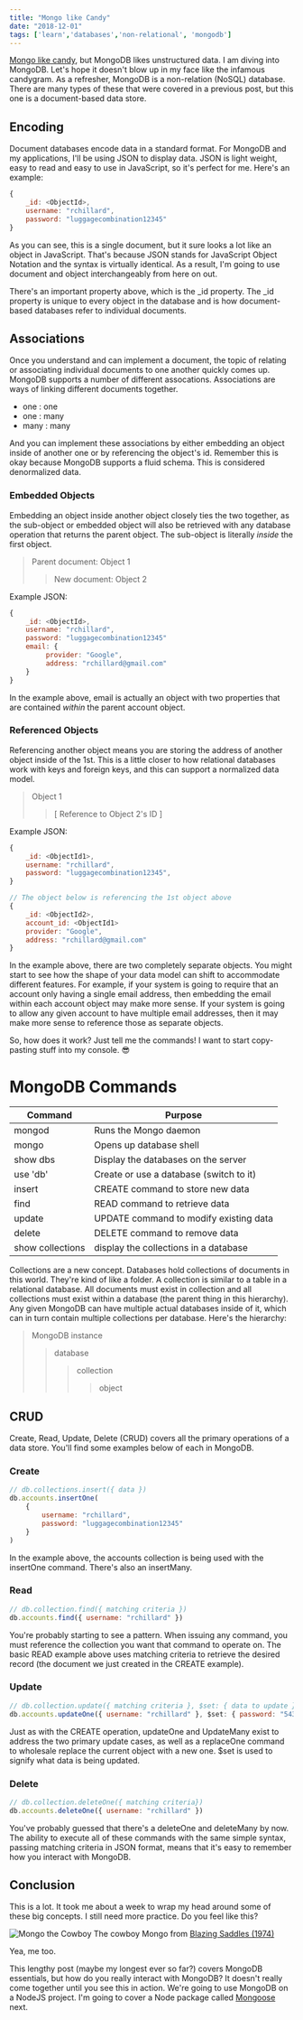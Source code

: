 ```yaml
---
title: "Mongo like Candy"
date: "2018-12-01"
tags: ['learn','databases','non-relational', 'mongodb']
---
```


[Mongo like candy](https://www.youtube.com/watch?v=P8ciVBQixpU), but MongoDB likes unstructured data.  I am diving into MongoDB.  Let's hope it doesn't blow up in my face like the infamous candygram.  As a refresher, MongoDB is a non-relation (NoSQL) database.  There are many types of these that were covered in a previous post, but this one is a document-based data store.

## Encoding
Document databases encode data in a standard format.  For MongoDB and my applications, I'll be using JSON to display data.  JSON is light weight, easy to read and easy to use in JavaScript, so it's perfect for me.  Here's an example:
```javascript
{
    _id: <ObjectId>,
    username: "rchillard",
    password: "luggagecombination12345"
}
```
As you can see, this is a single document, but it sure looks a lot like an object in JavaScript.  That's because JSON stands for JavaScript Object Notation and the syntax is virtually identical.  As a result, I'm going to use document and object interchangeably from here on out.

There's an important property above, which is the _id property.  The _id property is unique to every object in the database and is how document-based databases refer to individual documents.

## Associations
Once you understand and can implement a document, the topic of relating or associating individual documents to one another quickly comes up.  MongoDB supports a number of different assocations.  Associations are ways of linking different documents together.
- one  : one
- one  : many
- many : many

And you can implement these associations by either embedding an object inside of another one or by referencing the object's id.  Remember this is okay because MongoDB supports a fluid schema.  This is considered denormalized data.

### Embedded Objects
Embedding an object inside another object closely ties the two together, as the sub-object or embedded object will also be retrieved with any database operation that returns the parent object.  The sub-object is literally *inside* the first object.
> Parent document: Object 1
>> New document:   Object 2

Example JSON:
```javascript
{
    _id: <ObjectId>,
    username: "rchillard",
    password: "luggagecombination12345"
    email: {
         provider: "Google",
         address: "rchillard@gmail.com"   
    }
}
```
In the example above, email is actually an object with two properties that are contained *within* the parent account object.

### Referenced Objects
Referencing another object means you are storing the address of another object inside of the 1st.  This is a little closer to how relational databases work with keys and foreign keys, and this can support a normalized data model.
> Object 1
>> [ Reference to Object 2's ID ]

Example JSON:
```javascript
{
    _id: <ObjectId1>,
    username: "rchillard",
    password: "luggagecombination12345",
}

// The object below is referencing the 1st object above
{
    _id: <ObjectId2>,
    account_id: <ObjectId1>
    provider: "Google",
    address: "rchillard@gmail.com"
}
```
In the example above, there are two completely separate objects.  You might start to see how the shape of your data model can shift to accommodate different features.  For example, if your system is going to require that an account only having a single email address, then embedding the email within each account object may make more sense.  If your system is going to allow any given account to have multiple email addresses, then it may make more sense to reference those as separate objects. 

So, how does it work?  Just tell me the commands!  I want to start copy-pasting stuff into my console. 
:sunglasses:

# MongoDB Commands

| Command     | Purpose |
| ----------- | ----------- |
| mongod      | Runs the Mongo daemon |
| mongo       | Opens up database shell |
| show dbs    | Display the databases on the server |
| use 'db'    | Create or use a database (switch to it) |
| insert      | CREATE command to store new data |
| find        | READ command to retrieve data |
| update      | UPDATE command to modify existing data |
| delete      | DELETE command to remove data |
| show collections | display the collections in a database |

Collections are a new concept.  Databases hold collections of documents in this world.  They're kind of like a folder.  A collection is similar to a table in a relational database.  All documents must exist in collection and all collections must exist within a database (the parent thing in this hierarchy).  Any given MongoDB can have multiple actual databases inside of it, which can in turn contain multiple collections per database.  Here's the hierarchy:
> MongoDB instance
>> database
>>> collection
>>>> object

## CRUD
Create, Read, Update, Delete (CRUD) covers all the primary operations of a data store.  You'll find some examples below of each in MongoDB.

### Create
```javascript
// db.collections.insert({ data })
db.accounts.insertOne(
    {
        username: "rchillard",
        password: "luggagecombination12345"
    }
)
```
In the example above, the accounts collection is being used with the insertOne command.  There's also an insertMany.

### Read
```javascript
// db.collection.find({ matching criteria })
db.accounts.find({ username: "rchillard" })
```
You're probably starting to see a pattern.  When issuing any command, you must reference the collection you want that command to operate on.  The basic READ example above uses matching criteria to retrieve the desired record (the document we just created in the CREATE example).

### Update
```javascript
// db.collection.update({ matching criteria }, $set: { data to update })
db.accounts.updateOne({ username: "rchillard" }, $set: { password: "54321wifipassword" })
```
Just as with the CREATE operation, updateOne and UpdateMany exist to address the two primary update cases, as well as a replaceOne command to wholesale replace the current object with a new one.  $set is used to signify what data is being updated.

### Delete
```javascript
// db.collection.deleteOne({ matching criteria})
db.accounts.deleteOne({ username: "rchillard" })
```
You've probably guessed that there's a deleteOne and deleteMany by now.  The ability to execute all of these commands with the same simple syntax, passing matching criteria in JSON format, means that it's easy to remember how you interact with MongoDB.

## Conclusion
This is a lot.  It took me about a week to wrap my head around some of these big concepts.  I still need more practice.  Do you feel like this?

![Mongo the Cowboy](mongo-the-cowboy.jpg "Large Cowboy with Hat")
The cowboy Mongo from [Blazing Saddles (1974)](https://www.imdb.com/title/tt0071230/)

Yea, me too.  

This lengthy post (maybe my longest ever so far?) covers MongoDB essentials, but how do you really interact with MongoDB?  It doesn't really come together until you see this in action.  We're going to use MongoDB on a NodeJS project.  I'm going to cover a Node package called [Mongoose](https://www.npmjs.com/package/mongoose) next.